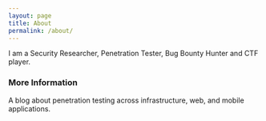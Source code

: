 ```yaml
---
layout: page
title: About
permalink: /about/
---
```


I am a Security Researcher, Penetration Tester, Bug Bounty Hunter and CTF player.

### More Information

A blog about penetration testing across infrastructure, web, and mobile applications. 

